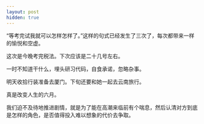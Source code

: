 ```yaml
---
layout: post
hidden: true
---
```

“等考完试我就可以怎样怎样了。”这样的句式已经发生了三次了，每次都带来一样的愉悦和空虚。

这次是今晚考完税法。下次应该是二十几号左右。

一时不知道干什么，埋头研习代码，自食承诺，忽略杂事。

明天收拾行装准备去厦门。下旬还要和她一起去云南旅行。

真是改变人生的六月。

我们迫不及待地推进剧情，就是为了能在高潮来临前有个喘息，然后认清对方到底是怎样的角色，是否值得投入难以想象的代价去争取。